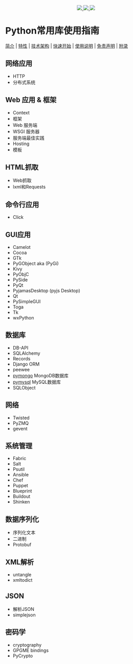 
<p align="center">
    <a target="_blank" href="https://www.python.org/downloads/release/python-3810/">
        <img src="https://img.shields.io/badge/Python-3.x-blue.svg" />
    </a>
    <a target="_blank" href='https://github.com/FearlessPeople/python_lib_guide'>
        <img src="https://img.shields.io/github/stars/FearlessPeople/python_lib_guide.svg?style=social"/>
    </a>
    <a target="_blank" href="LICENSE">
        <img src="https://img.shields.io/:license-GPLv3-blue.svg">
    </a>
</p>

# Python常用库使用指南

[简介](#简介) | [特性](#特性) | [技术架构](#技术架构) | [快速开始](#快速开始) | [使用说明](#使用说明) | [免责声明](#免责声明) | [附录](#附录)

## 网络应用
- HTTP
- 分布式系统

## Web 应用 & 框架
- Context
- 框架
- Web 服务端
- WSGI 服务器
- 服务端最佳实践
- Hosting
- 模板

## HTML抓取
- Web抓取
- lxml和Requests

## 命令行应用
- Click

## GUI应用
- Camelot
- Cocoa
- GTk
- PyGObject aka (PyGi)
- Kivy
- PyObjC
- PySide
- PyQt
- PyjamasDesktop (pyjs Desktop)
- Qt
- PySimpleGUI
- Toga
- Tk
- wxPython

## 数据库
- DB-API
- SQLAlchemy
- Records
- Django ORM
- peewee
- [pymongo](https://github.com/FearlessPeople/python_lib_guide/blob/main/%E6%95%B0%E6%8D%AE%E5%BA%93/pymongo/) MongoDB数据库
- [pymysql](https://github.com/FearlessPeople/python_lib_guide/blob/main/%E6%95%B0%E6%8D%AE%E5%BA%93/pymysql/) MySQL数据库
- SQLObject

## 网络
- Twisted
- PyZMQ
- gevent

## 系统管理
- Fabric
- Salt
- Psutil
- Ansible
- Chef
- Puppet
- Blueprint
- Buildout
- Shinken


## 数据序列化
- 序列化文本
- 二进制
- Protobuf

## XML解析
- untangle
- xmltodict

## JSON
- 解析JSON
- simplejson

## 密码学
- cryptography
- GPGME bindings
- PyCrypto


